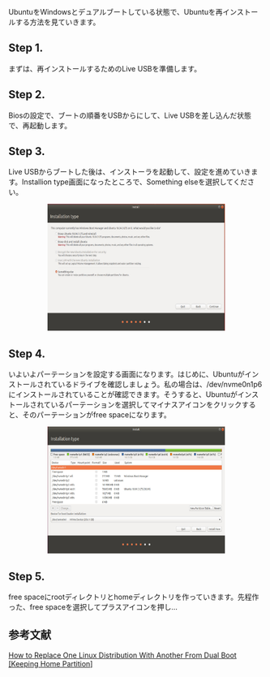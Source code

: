 UbuntuをWindowsとデュアルブートしている状態で、Ubuntuを再インストールする方法を見ていきます。
## Step 1.
まずは、再インストールするためのLive USBを準備します。
## Step 2.
Biosの設定で、ブートの順番をUSBからにして、Live USBを差し込んだ状態で、再起動します。
## Step 3.
Live USBからブートした後は、インストーラを起動して、設定を進めていきます。Installion type画面になったところで、Something elseを選択してください。

<p align="center">
 <img width="350" height="250" src="install option fixed.jpg">
</p>

## Step 4.
いよいよパーテーションを設定する画面になります。はじめに、Ubuntuがインストールされているドライブを確認しましょう。私の場合は、/dev/nvme0n1p6にインストールされていることが確認できます。そうすると、Ubuntuがインストールされているパーテーションを選択してマイナスアイコンをクリックすると、そのパーテーションがfree spaceになります。

<p align="center">
 <img width="350" height="250" src="install partition fixed.jpg">
</p>

<!--
このときに、Ubuntuがくらも２つに分かれていることが有ります
-->

## Step 5.
free spaceにrootディレクトリとhomeディレクトリを作っていきます。先程作った、free spaceを選択してプラスアイコンを押し...

## 参考文献 
[How to Replace One Linux Distribution With Another From Dual Boot [Keeping Home Partition]](https://itsfoss.com/replace-linux-from-dual-boot/) 
